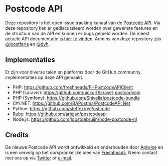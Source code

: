# Postcode API
Deze repository is het open issue tracking kanaal van de [Postcode API](http://www.postcodeapi.nu). Via deze repository kan er gediscussieerd worden over gewenste features en de structuur van de API en kunnen er bugs gemeld worden. De meest actuele API documentatie [is hier te vinden](https://swaggerhub.com/api/apiwise/postcode-api). Admins van deze repository zijn [@joostfarla](https://github.com/joostfarla) en [@dvh](https://github.com/dvh).

## Implementaties
Er zijn voor diverse talen en platforms door de GitHub community implementaties op deze API gemaakt.
* PHP: <https://github.com/freshheads/FHPostcodeAPIClient>
* PHP (Laravel): <https://github.com/nickurt/laravel-postcodeapi>
* PHP (Symfony): <https://github.com/Shivella/postcode-bundle>
* C#/.NET: <https://github.com/BAPostma/PostcodeAPI.Net>
* Python: <https://github.com/steffex/pyPostcode>
* Ruby: <https://github.com/ariejan/postcodeapi>
* Node.js: <https://github.com/joostdebruijn/node-postcode-nl>

## Credits
De nieuwe Postcode API wordt ontwikkeld en onderhouden door [Apiwise](http://www.apiwise.nl) en is een vervolg op het oorspronkelijke idee van [Freshheads](http://www.freshheads.com). Neem contact met ons op via [Twitter](https://twitter.com/apiwise) of [e-mail](mailto:info@apiwise.nl).
